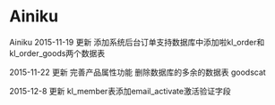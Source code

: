 # Ainiku
Ainiku
2015-11-19   更新
添加系统后台订单支持数据库中添加啦kl_order和kl_order_goods两个数据表

2015-11-22  更新
完善产品属性功能 删除数据库的多余的数据表 goodscat

2015-12-8   更新
kl_member表添加email_activate激活验证字段